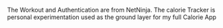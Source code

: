The Workout and Authentication are from NetNinja.  The calorie Tracker is personal experimentation used as the ground layer for my full Calorie App
